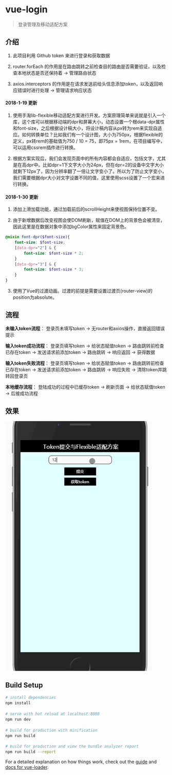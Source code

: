 # vue-login

> 登录管理及移动适配方案

## 介绍

1. 此项目利用 Github token 来进行登录和获取数据

2. router.forEach 的作用是在路由跳转之前检查目的路由是否需要验证，以及检查本地状态是否还保持着 -> 管理路由状态

3. axios.interceptors 的作用是在请求发送前给头信息添加token，以及返回响应错误时进行处理 -> 管理请求响应状态

#### 2018-1-19 更新  

1. 使用手淘lib-flexible移动适配方案进行开发。方案原理简单来说就是引入一个库，这个库可以根据移动端的dpr和屏幕大小，动态设置一个根data-dpr属性和font-size，之后根据设计稿大小，将设计稿内容从px转为rem来实现自适应。如何转换单位？比如我们有一个设计图，大小为750px，根据flexible的定义，px转rem的基础值为750 / 10 = 75，即75px = 1rem，在项目编写中，可以运用cssrem插件进行转换。

2. 根据方案实现后，我们会发现页面中的所有内容都会自适应，包括文字，尤其是在高dpr中。比如dpr=1下文字大小为24px，但在dpr=2的设备中文字大小就剩下12px了，因为分辨率翻了一倍让文字变小了。所以为了防止文字变小，我们需要根据dpr大小对文字设置不同的值，这里使用scss设置了一个宏来进行转换。

#### 2018-1-30 更新
1. 添加上滑加载功能，通过加载前后的scrollHeight来使视图保持位置不变。

2. 由于新增数据后改变视图会使DOM刷新，赋值在DOM上的背景色会被清空，因此这里是在数据对象中添加bgColor属性来固定背景色。

``` scss
@mixin font-dpr($font-size){
    font-size: $font-size;
    [data-dpr="2"] & {
        font-size: $font-size * 2;
    }
    [data-dpr="3"] & {
        font-size: $font-size * 3;
    }
}
```

3. 使用了Vue的过渡动画。过渡的前提是需要设置过渡页(router-view)的position为absolute。

## 流程

**未输入token流程**： 登录页未填写token -> 无router和axios操作，直接返回错误提示  

**输入token成功流程**： 登录页填写token -> 给状态赋值token -> 路由跳转前检查已存在token -> 发送请求前添加token -> 路由跳转 -> 响应返回 -> 获得数据  

**输入token失败流程**： 登录页填写token -> 给状态赋值token -> 路由跳转前检查已存在token -> 发送请求前添加token -> 路由跳转 -> 响应失败 -> 清除token并跳转回登录页  

**本地缓存流程**： 登陆成功的过程中已缓存token -> 刷新页面 -> 给状态赋值token -> 后接成功流程  

## 效果
![效果](./move.gif)

## Build Setup

``` bash
# install dependencies
npm install

# serve with hot reload at localhost:8080
npm run dev

# build for production with minification
npm run build

# build for production and view the bundle analyzer report
npm run build --report
```

For a detailed explanation on how things work, check out the [guide](http://vuejs-templates.github.io/webpack/) and [docs for vue-loader](http://vuejs.github.io/vue-loader).

